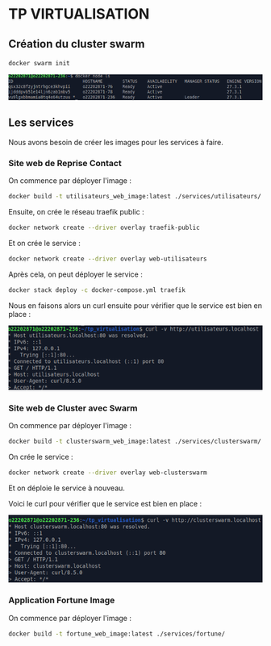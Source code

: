 # TP VIRTUALISATION

## Création du cluster swarm

```bash
docker swarm init
```

![Etat du docker](./img/docker_node.png)

## Les services

Nous avons besoin de créer les images pour les services à faire.

### Site web de **Reprise Contact**

On commence par déployer l'image :

```bash
docker build -t utilisateurs_web_image:latest ./services/utilisateurs/
```

Ensuite, on crée le réseau traefik public :

```bash
docker network create --driver overlay traefik-public
```

Et on crée le service :

```bash
docker network create --driver overlay web-utilisateurs
```

Après cela, on peut déployer le service :

```bash
docker stack deploy -c docker-compose.yml traefik
```

Nous en faisons alors un curl ensuite pour vérifier que le service est bien en place :

![Curl du service utilisateurs](./img/curl_utilisateurs.png)

### Site web de **Cluster avec Swarm**

On commence par déployer l'image :

```bash
docker build -t clusterswarm_web_image:latest ./services/clusterswarm/
```

On crée le service :

```bash
docker network create --driver overlay web-clusterswarm
```

Et on déploie le service à nouveau.

Voici le curl pour vérifier que le service est bien en place :

![Curl du service clusterswarm](./img/curl_clusterswarm.png)

### Application **Fortune Image**

On commence par déployer l'image :

```bash
docker build -t fortune_web_image:latest ./services/fortune/
```